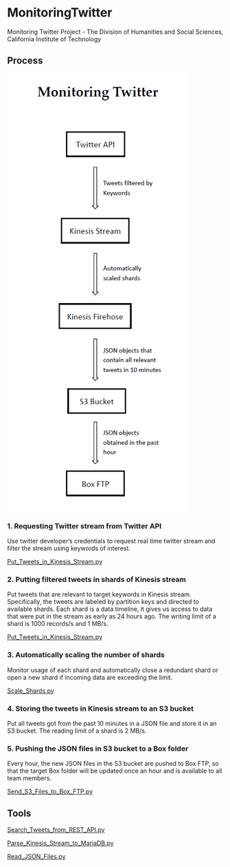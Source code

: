 # MonitoringTwitter
Monitoring Twitter Project - The Division of Humanities and Social Sciences, California Institute of Technology

## Process
![flow chart](./monitoringtwitter.png)

### 1.	Requesting Twitter stream from Twitter API
Use twitter developer’s credentials to request real time twitter stream and filter the stream using keywords of interest.

[Put_Tweets_in_Kinesis_Stream.py](./Put_Tweets_in_Kinesis_Stream.py)

### 2.	Putting filtered tweets in shards of Kinesis stream
Put tweets that are relevant to target keywords in Kinesis stream. Specifically, the tweets are labeled by partition keys and directed to available shards. Each shard is a data timeline, it gives us access to data that were put in the stream as early as 24 hours ago. The writing limit of a shard is 1000 records/s and 1 MB/s.

[Put_Tweets_in_Kinesis_Stream.py](./Put_Tweets_in_Kinesis_Stream.py)

### 3.	Automatically scaling the number of shards
Monitor usage of each shard and automatically close a redundant shard or open a new shard if incoming data are exceeding the limit.

[Scale_Shards.py](./Scale_Shards.py)

### 4.	Storing the tweets in Kinesis stream to an S3 bucket
Put all tweets got from the past 10 minutes in a JSON file and store it in an S3 bucket. The reading limit of a shard is 2 MB/s.

### 5.	Pushing the JSON files in S3 bucket to a Box folder
Every hour, the new JSON files in the S3 bucket are pushed to Box FTP, so that the target Box folder will be updated once an hour and is available to all team members.

[Send_S3_Files_to_Box_FTP.py](./Send_S3_Files_to_Box_FTP.py)

## Tools
[Search_Tweets_from_REST_API.py](./Search_Tweets_from_REST_API.py)

[Parse_Kinesis_Stream_to_MariaDB.py](./Parse_Kinesis_Stream_to_MariaDB.py)

[Read_JSON_Files.py](./Read_JSON_Files.py)
